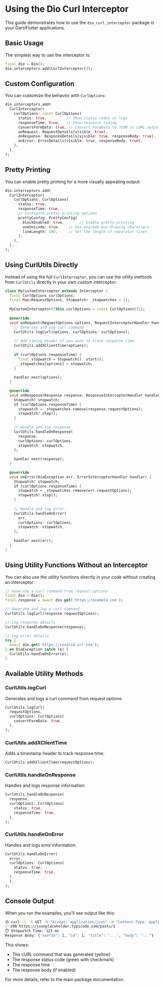 # Using the Dio Curl Interceptor

This guide demonstrates how to use the `dio_curl_interceptor` package in your Dart/Flutter applications.

## Basic Usage

The simplest way to use the interceptor is:

```dart
final dio = Dio();
dio.interceptors.add(CurlInterceptor());
```

## Custom Configuration

You can customize the behavior with `CurlOptions`:

```dart
dio.interceptors.add(
  CurlInterceptor(
    curlOptions: const CurlOptions(
      status: true,         // Show status codes in logs
      responseTime: true,   // Show response timing
      convertFormData: true, // Convert FormData to JSON in cURL output
      onRequest: RequestDetails(visible: true),
      onResponse: ResponseDetails(visible: true, responseBody: true),
      onError: ErrorDetails(visible: true, responseBody: true),
    ),
  ),
);
```

## Pretty Printing

You can enable pretty printing for a more visually appealing output:

```dart
dio.interceptors.add(
  CurlInterceptor(
    curlOptions: CurlOptions(
      status: true,
      responseTime: true,
      // Configure pretty printing options
      prettyConfig: PrettyConfig(
        blockEnabled: true,       // Enable pretty printing
        useUnicode: true,    // Use Unicode box-drawing characters
        lineLength: 100,     // Set the length of separator lines
      ),
    ),
  ),
);
```



## Using CurlUtils Directly

Instead of using the full `CurlInterceptor`, you can use the utility methods from `CurlUtils` directly in your own custom interceptor:

```dart
class MyCustomInterceptor extends Interceptor {
  final CurlOptions curlOptions;
  final Map<RequestOptions, Stopwatch> _stopwatches = {};
  
  MyCustomInterceptor({this.curlOptions = const CurlOptions()});
  
  @override
  void onRequest(RequestOptions options, RequestInterceptorHandler handler) {
    // Generate and log curl command
    CurlUtils.logCurl(options, curlOptions: curlOptions);
    
    // Add timing header if you want to track response time
    CurlUtils.addXClientTime(options);
    
    if (curlOptions.responseTime) {
      final stopwatch = Stopwatch()..start();
      _stopwatches[options] = stopwatch;
    }
    
    handler.next(options);
  }

  @override
  void onResponse(Response response, ResponseInterceptorHandler handler) {
    Stopwatch? stopwatch;
    if (curlOptions.responseTime) {
      stopwatch = _stopwatches.remove(response.requestOptions);
      stopwatch?.stop();
    }
    
    // Handle and log response
    CurlUtils.handleOnResponse(
      response,
      curlOptions: curlOptions,
      stopwatch: stopwatch,
    );
    
    handler.next(response);
  }

  @override
  void onError(DioException err, ErrorInterceptorHandler handler) {
    Stopwatch? stopwatch;
    if (curlOptions.responseTime) {
      stopwatch = _stopwatches.remove(err.requestOptions);
      stopwatch?.stop();
    }
    
    // Handle and log error
    CurlUtils.handleOnError(
      err,
      curlOptions: curlOptions,
      stopwatch: stopwatch,
    );
    
    handler.next(err);
  }
}
```

## Using Utility Functions Without an Interceptor

You can also use the utility functions directly in your code without creating an interceptor:

```dart
// Generate a curl command from request options
final dio = Dio();
final response = await dio.get('https://example.com');

// Generate and log a curl command
CurlUtils.logCurl(response.requestOptions);

// Log response details
CurlUtils.handleOnResponse(response);

// Log error details
try {
  await dio.get('https://invalid-url.com');
} on DioException catch (e) {
  CurlUtils.handleOnError(e);
}
```

## Available Utility Methods

### CurlUtils.logCurl

Generates and logs a curl command from request options:

```dart
CurlUtils.logCurl(
  requestOptions,
  curlOptions: CurlOptions(
    convertFormData: true,
  ),
);
```

### CurlUtils.addXClientTime

Adds a timestamp header to track response time:

```dart
CurlUtils.addXClientTime(requestOptions);
```

### CurlUtils.handleOnResponse

Handles and logs response information:

```dart
CurlUtils.handleOnResponse(
  response,
  curlOptions: CurlOptions(
    status: true,
    responseTime: true,
  ),
);
```

### CurlUtils.handleOnError

Handles and logs error information:

```dart
CurlUtils.handleOnError(
  error,
  curlOptions: CurlOptions(
    status: true,
    responseTime: true,
  ),
  ),
);
```

## Console Output

When you run the examples, you'll see output like this:

```bash
🟡 curl -i -X GET -H "Accept: application/json" -H "Content-Type: application/json" "https://jsonplaceholder.typicode.com/posts/1"
✅ 200 https://jsonplaceholder.typicode.com/posts/1
⏱️ Stopwatch Time: 123 ms
Response Body: {"userId": 1, "id": 1, "title": "...", "body": "..."}
```

This shows:

- The cURL command that was generated (yellow)
- The response status code (green with checkmark)
- The response time
- The response body (if enabled)

For more details, refer to the main package documentation.
